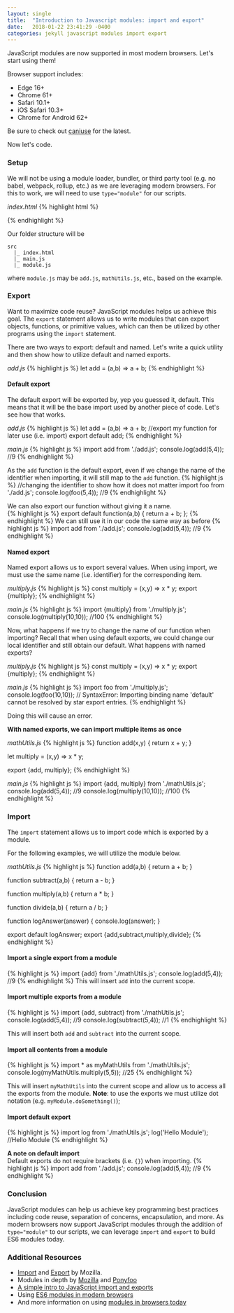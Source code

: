 ```yaml
---
layout: single
title:  "Introduction to Javascript modules: import and export"
date:   2018-01-22 23:41:29 -0400
categories: jekyll javascript modules import export
---
```

JavaScript modules are now supported in most modern browsers. Let's start using them!

Browser support includes:
- Edge 16+
- Chrome 61+
- Safari 10.1+
- iOS Safari 10.3+
- Chrome for Android 62+

Be sure to check out [caniuse](https://caniuse.com/#search=export) for the latest.

Now let's code.

### Setup
We will not be using a module loader, bundler, or third party tool (e.g. no babel, webpack, rollup, etc.) as we are leveraging modern browsers. For this to work, we will need to use `type="module"` for our scripts.

_index.html_
{% highlight html %}
<!doctype html>
<html>
<head>
  <meta charset="UTF-8">
  <title>ES6 module demo</title>
</head>
<body>
<script type="module" src="main.js"></script>
</body>
</html>
{% endhighlight %}

Our folder structure will be
```
src
  |_ index.html
  |_ main.js
  |_ module.js
```
where `module.js` may be `add.js`, `mathUtils.js`, etc., based on the example.

### Export
Want to maximize code reuse? JavaScript modules helps us achieve this goal.  The `export` statement allows us to write modules that can export objects, functions, or primitive values, which can then be utilized by other programs using the `import` statement.

There are two ways to export: default and named. Let's write a quick utility and then show how to utilize default and named exports.

_add.js_
{% highlight js %}
let add = (a,b) => a + b;
{% endhighlight %}

#### **Default export**
The default export will be exported by, yep you guessed it, default.  This means that it will be the base import used by another piece of code.  Let's see how that works.

_add.js_
{% highlight js %}
let add = (a,b) => a + b;
//export my function for later use (i.e. import)
export default add;
{% endhighlight %}

_main.js_
{% highlight js %}
import add from './add.js';
console.log(add(5,4));  //9
{% endhighlight %}

As the `add` function is the default export, even if we change the name of the identifier when importing, it will still map to the `add` function.
{% highlight js %}
//changing the identifier to show how it does not matter
import foo from './add.js';
console.log(foo(5,4));  //9
{% endhighlight %}

We can also export our function without giving it a name.  
{% highlight js %}
export default function(a,b) {
  return a + b;
};
{% endhighlight %}
We can still use it in our code the same way as before
{% highlight js %}
import add from './add.js';
console.log(add(5,4));  //9
{% endhighlight %}

#### **Named export**
Named export allows us to export several values. When using import, we must use the same name (i.e. identifier) for the corresponding item.  

_multiply.js_
{% highlight js %}
const multiply = (x,y) => x * y;
export {multiply};
{% endhighlight %}

_main.js_
{% highlight js %}
import {multiply} from './multiply.js';
console.log(multiply(10,10));  //100
{% endhighlight %}

Now, what happens if we try to change the name of our function when importing? Recall that when using default exports, we could change our local identifier and still obtain our default. What happens with named exports?  

_multiply.js_
{% highlight js %}
const multiply = (x,y) => x * y;
export {multiply};
{% endhighlight %}

_main.js_
{% highlight js %}
import foo from './multiply.js';
console.log(foo(10,10));  // SyntaxError: Importing binding name 'default' cannot be resolved by star export entries.
{% endhighlight %}

Doing this will cause an error.

**With named exports, we can import multiple items as once**  

_mathUtils.js_
{% highlight js %}
function add(x,y) {
  return x + y;
}

let multiply = (x,y) => x * y;

export {add, multiply};
{% endhighlight %}

_main.js_
{% highlight js %}
import {add, multiply} from './mathUtils.js';
console.log(add(5,4));  //9
console.log(multiply(10,10));  //100
{% endhighlight %}

### Import
The `import` statement allows us to import code which is exported by a module.  

For the following examples, we will utilize the module below.   

_mathUtils.js_
{% highlight js %}
function add(a,b) {
  return a + b;
}

function subtract(a,b) {
  return a - b;
}

function multiply(a,b) {
  return a * b;
}

function divide(a,b) {
  return a / b;
}

function logAnswer(answer) {
  console.log(answer);
}

export default logAnswer;
export {add,subtract,multiply,divide};
{% endhighlight %}


#### Import a single export from a module
{% highlight js %}
import {add} from './mathUtils.js';
console.log(add(5,4));  //9
{% endhighlight %}
This will insert `add` into the current scope.

#### Import multiple exports from a module
{% highlight js %}
import {add, subtract} from './mathUtils.js';
console.log(add(5,4));        //9
console.log(subtract(5,4));   //1
{% endhighlight %}

This will insert both `add` and `subtract` into the current scope.

#### Import all contents from a module
{% highlight js %}
import * as myMathUtils from './mathUtils.js';
console.log(myMathUtils.multiply(5,5));  //25
{% endhighlight %}

This will insert `myMathUtils` into the current scope and allow us to access all the exports from the module.  **Note**: to use the exports we must utilize dot notation (e.g. `myModule.doSomething()`);

#### Import default export
{% highlight js %}
import log from './mathUtils.js';
log('Hello Module'); //Hello Module
{% endhighlight %}

**A note on default import**  
Default exports do not require brackets (i.e. `{}`) when importing.
{% highlight js %}
import add from './add.js';
console.log(add(5,4));  //9
{% endhighlight %}

### Conclusion
JavaScript modules can help us achieve key programming best practices including code reuse, separation of concerns, encapsulation, and more. As modern browsers now support JavaScript modules through the addition of ```type="module"``` to our scripts, we can leverage `import` and `export` to build ES6 modules today.

### Additional Resources
- [Import](https://developer.mozilla.org/en-US/docs/Web/JavaScript/Reference/Statements/import) and [Export](https://developer.mozilla.org/en-US/docs/Web/JavaScript/Reference/Statements/export) by Mozilla.
- Modules in depth by [Mozilla](https://hacks.mozilla.org/2015/08/es6-in-depth-modules/) and [Ponyfoo](https://ponyfoo.com/articles/es6-modules-in-depth#export)
- [A simple intro to JavaScript import and exports](https://medium.com/@thejasonfile/a-simple-intro-to-javascript-imports-and-exports-389dd53c3fac)
- Using [ES6 modules in modern browsers](https://www.contentful.com/blog/2017/04/04/es6-modules-support-lands-in-browsers-is-it-time-to-rethink-bundling/)
- And more information on using [modules in browsers today](https://jakearchibald.com/2017/es-modules-in-browsers/)
